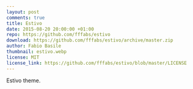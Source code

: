 ```yaml
---
layout: post
comments: true
title: Estivo
date: 2015-08-20 20:00:00 +01:00
repo: https://github.com/fffabs/estivo
download: https://github.com/fffabs/estivo/archive/master.zip
author: Fabio Basile
thumbnail: estivo.webp
license: MIT
license_link: https://github.com/fffabs/estivo/blob/master/LICENSE
---
```


Estivo theme.
